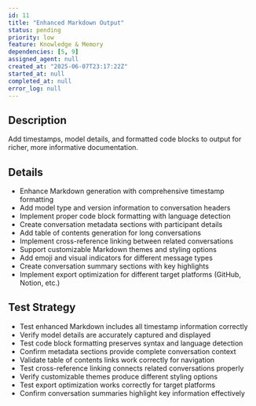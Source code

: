 ```yaml
---
id: 11
title: "Enhanced Markdown Output"
status: pending
priority: low
feature: Knowledge & Memory
dependencies: [5, 9]
assigned_agent: null
created_at: "2025-06-07T23:17:22Z"
started_at: null
completed_at: null
error_log: null
---
```


## Description

Add timestamps, model details, and formatted code blocks to output for richer, more informative documentation.

## Details

- Enhance Markdown generation with comprehensive timestamp formatting
- Add model type and version information to conversation headers
- Implement proper code block formatting with language detection
- Create conversation metadata sections with participant details
- Add table of contents generation for long conversations
- Implement cross-reference linking between related conversations
- Support customizable Markdown themes and styling options
- Add emoji and visual indicators for different message types
- Create conversation summary sections with key highlights
- Implement export optimization for different target platforms (GitHub, Notion, etc.)

## Test Strategy

- Test enhanced Markdown includes all timestamp information correctly
- Verify model details are accurately captured and displayed
- Test code block formatting preserves syntax and language detection
- Confirm metadata sections provide complete conversation context
- Validate table of contents links work correctly for navigation
- Test cross-reference linking connects related conversations properly
- Verify customizable themes produce different styling options
- Test export optimization works correctly for target platforms
- Confirm conversation summaries highlight key information effectively
